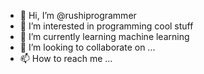 - 👋 Hi, I’m @rushiprogrammer
- 👀 I’m interested in programming cool stuff
- 🌱 I’m currently learning machine learning
- 💞️ I’m looking to collaborate on ...
- 📫 How to reach me ...

<!---
rushiprogrammer/rushiprogrammer is a ✨ special ✨ repository because its `README.md` (this file) appears on your GitHub profile.
You can click the Preview link to take a look at your changes.
--->

